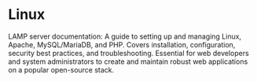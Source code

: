 # Linux
LAMP server documentation: A guide to setting up and managing Linux, Apache, MySQL/MariaDB, and PHP. Covers installation, configuration, security best practices, and troubleshooting. Essential for web developers and system administrators to create and maintain robust web applications on a popular open-source stack.
